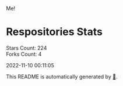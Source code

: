 Me!

# Respositories Stats
Stars Count: 224  
Forks Count: 4

2022-11-10 00:11:05  

This README is automatically generated by [🐰](https://github.com/rnitta/rnitta).
